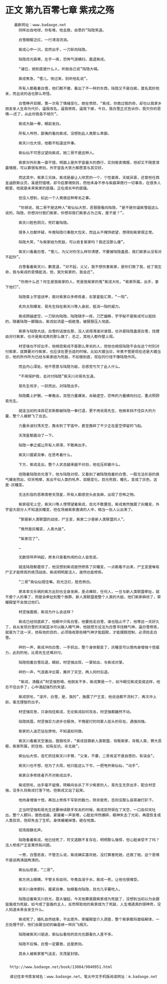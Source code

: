 # 正文 第九百零七章 紫戎之殇
        最新网址：www.badaoge.net
          同样出自地球，你有难，他去救，自愿的”陆隐笑道。
      
          白雪眼眶泛红，一行清泪流淌。
      
          紫戎心中一沉，突然出手，一刀斩向陆隐。
      
          陆隐目光森寒，左手一挥，恐怖气浪横扫，震退紫戎。
      
          “诸位，她到底是什么人，听她自己说”陆隐大喊。
      
          紫戎焦急，“雪儿，快过来，别听他乱说”。
      
          所有人都看着白雪，他们都不傻，看出了不一样的东西，陆隐又不是白痴，莫名其妙抢亲，而且说的话也那么奇怪。
      
          白雪睁开双眼，第一次有了情绪变化，她在愤怒，“紫戎，你救过我的命，却也以我家乡朋友亲人生命为代价，逼我改名，逼我修炼，逼我下嫁，今日，我白雪正式告诉你，我欠你的恩情——还了，从此你我各不相欠”。
      
          紫戎大脑一晕，眼前发白。
      
          所有人哗然，鄙夷的看向紫戎，没想到此人竟那么卑鄙。
      
          紫天川也大惊，他都不知道这件事。
      
          紫仙仙不可思议望向紫戎，她二哥不是这种人。
      
          紫家对外形象一直不错，明面上是外宇宙最大的商行，实则贩卖情报，但却又不随意泄露情报，可以算很有原则，外宇宙各大势力都愿意与其交好。
      
          而这其中，紫家三兄妹，紫戎是最让人欣赏的一个，个性豪爽，天赋异禀，还曾担任西圣迪欧斯议员，虽是狩猎境，却令启蒙境侧目，而他本身不参与紫翡翠商行一切事务，在很多人眼里，他就是未来紫家的底蕴，正在成长中的底蕴。
      
          但没人想到，如此一个人竟做这种卑劣之事。
      
          “你胡说，我二哥不是这种人”紫仙仙大怒，恶狠狠看向陆隐，“是不是你逼紫雪姐这么说的，陆隐，你想对付我们紫家，你想将我们紫家占为己有，是不是？”。
      
          紫天川脸色阴沉，死盯着陆隐。
      
          很多人也都怀疑，毕竟陆隐行事胆大包天，而且从不掩饰欲望，想得到紫家很正常。
      
          陆隐大笑，“与紫家结为死敌，可以收复紫家吗？我还没那么傻”。
      
          紫天川看着白雪，“雪儿，为父对你怎么样你清楚，不要被陆隐蛊惑，我们紫家从没有对不起你”。
      
          白雪看着紫天川，歉意道，“对不起，义父，我不想伤害紫家，是你们救了我，给了我生命，我与紫戎的恩情抵消，但，我欠紫家的，我会还”。
      
          “你用什么还？你生是我紫家的人，死是我紫家的鬼”紫戎大吼，“紫家所属，出手，拿下他们”。
      
          陆隐穿上宇宙战甲，面对紫家众多修炼者，右掌星能汇聚，“一阳”。
      
          炙热太阳爆发，易先生挡在紫天川等人身前，抵消一阳的威力。
      
          紫戎跨越虚空，一刀斩向陆隐，陆隐随手一挥，刀芒偏移，宇字秘不是紫戎可以抵挡的，随着陆隐一脚踹出，紫戎如流星一般砸落，被狠狠压入地底。
      
          紫家与陆隐大战，白雪的话放在那，没人说得清谁对谁错，也许是陆隐蛊惑白雪，找理由对付紫家，也许是紫戎真的那么做了，总之，其他人都作壁上观。
      
          材坚强也不好出手，他相信紫戎不是那么卑劣的人，但他也相信陆隐不会在这个时刻对付紫家，就算要对付紫家，也应该在更合适的时候，比如大婚当日，毕竟不管是现在还是大婚当日，他的所作所为已经与紫家结为死敌，不如做到底，现在的行径不像陆隐作风。
      
          而且内心深处，他不愿意与陆隐为敌，总感觉亏欠了此人什么。
      
          “不用保护我，去对付陆隐”紫天川对易先生道。
      
          易先生咬牙，一跃而出，对陆隐出手。
      
          陆隐戴上护腕，一拳轰出，双倍力量爆发，击破虚空，恐怖的力量横向扫过，重点照顾易先生。
      
          就连当初的泽菲尼亚斯都被陆隐一拳打退，更不用说易先生，他根本挡不住巨大的力量，整个人被掀飞了出去。
      
          力量余波扫荡天空，轰击到了宇宙中，甚至轰碎了不少正在星空停留的飞船。
      
          天茂星都震动了一下。
      
          陆隐一拳之威让所有人停滞，不敢再出手。
      
          紫天川握紧双拳，在思考着什么。
      
          下方，紫戎走出，整个人状态越来越不对劲，他在压抑着什么。
      
          但随着陆隐目光落下，他与陆隐对视，又看到了被陆隐抱着的白雪，一股无法形容的戾气爆发而出，仰天咆哮，发出不似人类的吼声，双眼变化，目光死寂，瞳孔，变成了灰色，这是-灰瞳变。
      
          无法形容的恶寒席卷天茂星，所有人都感觉头皮发麻，出现了恐怖之物。
      
          紫家祖宅上空，紫天川等人愣愣望着紫戎，目光不敢置信，紫戎竟然施展了灰瞳变，外宇宙大部分人不知道灰瞳变，但在场被紫家邀请的人中，相当一批人认出来了。
      
          “那是新人类联盟的战技，尸王变，紫家二少是新人类联盟的人”。
      
          “竟然是灰瞳变，人类大敌”。
      
          “紫家完了”。
      
          …
      
          无数惊呼声响起，原本只是看热闹的众人皆色变。
      
          就连陆隐都震惊了，他没想到紫戎居然修炼了灰瞳变，一点都看不出来，尸王变是唯有尸王才能修炼的绝顶战技，紫戎明明是活人，居然也能修炼。
      
          “二哥”紫仙仙捂住嘴，目光泛红，脸色煞白。
      
          原本幸灾乐祸的紫方此刻也全身发麻，差点瘫软，任何人，一旦与新人类联盟牵扯，就不是个人的事了，而是会牵扯到整个族群，新人类联盟是整个人类的大敌，他们紫家麻烦了，荣耀殿堂不会放过他们。
      
          材坚强震撼，紫戎为什么会这样？
      
          紫戎已经彻底疯了，他眼中只有白雪，他要抢走白雪，谁也阻止不了，他等这一天好久了，自从发现白雪的天赋蓝冰可以融入精气神，他就想方设法为白雪寻找精气神，逼白雪修炼，就是为了这一天，他有他的目的，必须吸收那些精气神才能超脱，才能摆脱控制，必须抢走白雪。
      
          砰的一声，紫戎冲向白雪，一手抓出，整个身体都变了，灰瞳变可以使肉身增强十倍威力，此刻的他，比易先生还难对付。
      
          陆隐抱着白雪后退，眼前，材坚强出现，一掌拍出，与紫戎对掌。
      
          砰的一声，气浪直冲云霄，撕开了天空，两人同时后退。
      
          “紫戎，清醒点”材坚强怒喝，他朋友不多，紫戎算是一个，如今眼见紫戎变成这样，他忍不住出手了，心中涌起强烈的失望。
      
          紫戎怒吼，“滚开，白雪，是，我的”，施展了尸王变，他说话都不流利了，再次冲上前，毫无理智的出手。
      
          材坚强叹息，只身挡住紫戎，无论紫戎如何攻击，材坚强都巍然不动。
      
          陆隐挑眉，材坚强实力进步也极快，不愧是打的同辈人低头的存在，遇强则强。
      
          紫家的人迷茫站在原地，不知道如何做。
      
          紫天川看着天空激战，狠狠咬牙，“紫戎投靠新人类联盟，背叛紫家，背叛人类，罪大恶极，紫家所属，抓住他，如有反抗，杀无赦”。
      
          紫仙仙大惊，连忙抓住紫天川手臂，“父亲，不要，二哥肯定不是自愿的，有误会”。
      
          紫天川也不想，但为了大局，他只能这么下令，一把甩开紫仙仙，“动手”。
      
          紫家众多修炼者齐齐对紫戎出手。
      
          紫戎怒吼，出手毫不留情，转瞬间击杀了不少紫家的人，易先生无奈出手，配合材坚强，没多久将紫戎打落下地，但紫戎又站了起来。
      
          他肉身增强十倍，再加上修炼千军斩的毅力，除非是死，否则没那么容易被打趴下。
      
          正当材坚强和易先生还要继续联手攻击的时候，紫戎突然顿在了天空，一口血仰天吐出，整个人颤抖，面色扭曲，紧接着一声哀嚎，心脏处怦然爆碎，眼神失去了光彩，再度恢复成人类双目，但却失去了生机，身体缓缓掉落，砸在地面。
      
          现场寂静无声。
      
          陆隐看着紫戎，他已经死了，符文道数不复存在，明明那么强悍，但心脏承受不了吗？活人修炼尸王变果然有问题。
      
          一旁，白雪悲哀，不管怎么说，紫戎确实喜欢她，没打算害死她，还救了她，这个恩情不是说两清就两清的。
      
          紫仙仙悲哀，“二哥”。
      
          紫方闭上眼睛，不管关系如何，毕竟血溶于水，紫戎一死，让他也很难受。
      
          紫天川身体颤抖，握紧双拳，抬眼看向陆隐，目光几乎要吃人。
      
          陆隐迎着紫天川目光，眉头皱起，今天他算是跟紫家成为死敌了，没想到当初以为会跟宙盾成为死敌，如今成了宙盾的主人，反而帮助他的紫家成为了死敌，人生境遇真的很神奇，没人知道未来会发生什么。
      
          紫戎死了，婚礼自然结束，不出意外，荣耀殿堂介入调查，整个紫家都将面临解体，一旦处理不好，他们会跟当初的幽星峡一样灰飞烟灭。
      
          陆隐被紫天川驱逐，紫仙仙看他的目光也跟看仇人差不多。
      
          陆隐不后悔，白雪一定要救，这是原则。
      
          其余人被紫家客气送走，天茂星封锁。
      
      
      http://www.badaoge.net/book/13084/9840951.html
      
      请记住本书首发域名：www.badaoge.net。笔尖中文手机版阅读网址：m.badaoge.net
